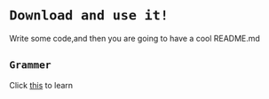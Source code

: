 # `Download and use it!`
Write some code,and then you are going to have a cool README.md
## `Grammer`
Click [this](https://github.com/TLcut/TLmark/blob/main/TLmark/grammer.md) to learn
